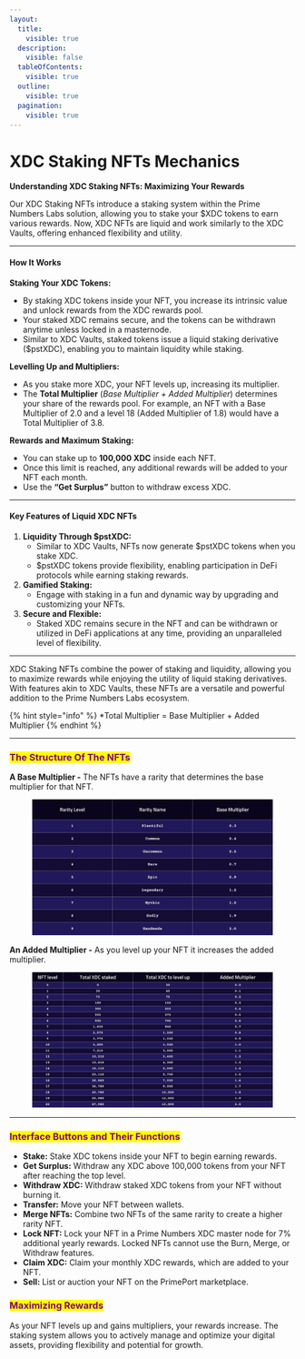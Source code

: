 ```yaml
---
layout:
  title:
    visible: true
  description:
    visible: false
  tableOfContents:
    visible: true
  outline:
    visible: true
  pagination:
    visible: true
---
```


# XDC Staking NFTs Mechanics

**Understanding XDC Staking NFTs: Maximizing Your Rewards**

Our XDC Staking NFTs introduce a staking system within the Prime Numbers Labs solution, allowing you to stake your $XDC tokens to earn various rewards. Now, XDC NFTs are liquid and work similarly to the XDC Vaults, offering enhanced flexibility and utility.

***

#### How It Works

**Staking Your XDC Tokens:**

* By staking XDC tokens inside your NFT, you increase its intrinsic value and unlock rewards from the XDC rewards pool.
* Your staked XDC remains secure, and the tokens can be withdrawn anytime unless locked in a masternode.
* Similar to XDC Vaults, staked tokens issue a liquid staking derivative ($pstXDC), enabling you to maintain liquidity while staking.

**Levelling Up and Multipliers:**

* As you stake more XDC, your NFT levels up, increasing its multiplier.
* The **Total Multiplier** (_Base Multiplier + Added Multiplier_) determines your share of the rewards pool. For example, an NFT with a Base Multiplier of 2.0 and a level 18 (Added Multiplier of 1.8) would have a Total Multiplier of 3.8.

**Rewards and Maximum Staking:**

* You can stake up to **100,000 XDC** inside each NFT.
* Once this limit is reached, any additional rewards will be added to your NFT each month.
* Use the **“Get Surplus”** button to withdraw excess XDC.

***

#### Key Features of Liquid XDC NFTs

1. **Liquidity Through $pstXDC:**
   * Similar to XDC Vaults, NFTs now generate $pstXDC tokens when you stake XDC.
   * $pstXDC tokens provide flexibility, enabling participation in DeFi protocols while earning staking rewards.
2. **Gamified Staking:**
   * Engage with staking in a fun and dynamic way by upgrading and customizing your NFTs.
3. **Secure and Flexible:**
   * Staked XDC remains secure in the NFT and can be withdrawn or utilized in DeFi applications at any time, providing an unparalleled level of flexibility.

***

XDC Staking NFTs combine the power of staking and liquidity, allowing you to maximize rewards while enjoying the utility of liquid staking derivatives. With features akin to XDC Vaults, these NFTs are a versatile and powerful addition to the Prime Numbers Labs ecosystem.

{% hint style="info" %}
\*Total Multiplier = Base Multiplier + Added Multiplier
{% endhint %}

***

### <mark style="color:purple;">The Structure Of The NFTs</mark>

**A Base Multiplier -** The NFTs have a rarity that determines the base multiplier for that NFT.

<figure><img src="../../../.gitbook/assets/BaseMultiplierXDC (4).jpg" alt=""><figcaption></figcaption></figure>

**An Added Multiplier -** As you level up your NFT it increases the added multiplier.

<figure><img src="../../../.gitbook/assets/AddedMultiplierXDC (2).jpg" alt=""><figcaption></figcaption></figure>

***

### <mark style="color:purple;">Interface Buttons and Their Functions</mark>

* **Stake:** Stake XDC tokens inside your NFT to begin earning rewards.
* **Get Surplus:** Withdraw any XDC above 100,000 tokens from your NFT after reaching the top level.
* **Withdraw XDC:** Withdraw staked XDC tokens from your NFT without burning it.
* **Transfer:** Move your NFT between wallets.
* **Merge NFTs:** Combine two NFTs of the same rarity to create a higher rarity NFT.
* **Lock NFT:** Lock your NFT in a Prime Numbers XDC master node for 7% additional yearly rewards. Locked NFTs cannot use the Burn, Merge, or Withdraw features.
* **Claim XDC:** Claim your monthly XDC rewards, which are added to your NFT.
* **Sell:** List or auction your NFT on the PrimePort marketplace.

### <mark style="color:purple;">Maximizing Rewards</mark>

As your NFT levels up and gains multipliers, your rewards increase. The staking system allows you to actively manage and optimize your digital assets, providing flexibility and potential for growth.
